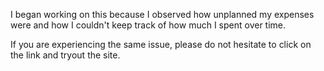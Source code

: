 I began working on this because I observed how unplanned my expenses were and how I couldn't keep track of how much I spent over time.

If you are experiencing the same issue, please do not hesitate to click on the link and tryout the site.
